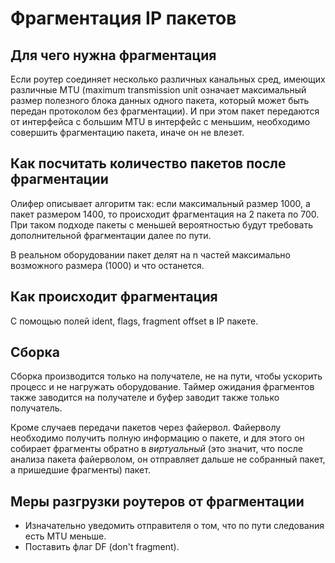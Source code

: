 # Фрагментация IP пакетов

## Для чего нужна фрагментация

Если роутер соединяет несколько различных канальных сред, имеющих различные MTU (maximum transmission unit означает максимальный размер полезного блока данных одного пакета, который может быть передан протоколом без фрагментации). И при этом пакет передаются от интерфейса с большим MTU в интерфейс с меньшим, необходимо совершить фрагментацию пакета, иначе он не влезет.



## Как посчитать количество пакетов после фрагментации

Олифер описывает алгоритм так: если максимальный размер 1000, а пакет размером 1400, то происходит фрагментация на 2 пакета по 700. При таком подходе пакеты с меньшей вероятностью будут требовать дополнительной фрагментации далее по пути.

В реальном оборудовании пакет делят на n частей максимально возможного размера (1000) и что останется.



## Как происходит фрагментация

С помощью полей ident, flags, fragment offset в IP пакете.



## Cборка

Сборка производится только на получателе, не на пути, чтобы ускорить процесс и не нагружать оборудование. Таймер ожидания фрагментов также заводится на получателе и буфер заводит также только получатель.

Кроме случаев передачи пакетов через файервол. Файерволу необходимо получить полную информацию о пакете, и для этого он собирает фрагменты обратно в _виртуальный_  (это значит, что после анализа пакета файерволом, он отправляет дальше не собранный пакет, а пришедшие фрагменты) пакет.



## Меры разгрузки роутеров от фрагментации

* Изначательно уведомить отправителя о том, что по пути следования есть MTU меньше.
* Поставить флаг DF (don't fragment).
